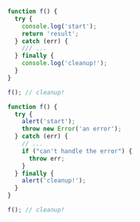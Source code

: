 ```js
function f() {
  try {
    console.log('start');
    return 'result';
  } catch (err) {
    /// ...
  } finally {
    console.log('cleanup!');
  }
}

f(); // cleanup!
```

```javascript
function f() {
  try {
    alert('start');
    throw new Error('an error');
  } catch (err) {
    // ...
    if ("can't handle the error") {
      throw err;
    }
  } finally {
    alert('cleanup!');
  }
}

f(); // cleanup!
```

<!-- 1. [Will it finally: 关于 try/catch 的一些细节 - 众成翻译](https://www.zcfy.cc/article/will-it-finally-a-try-catch-quiz) -->
